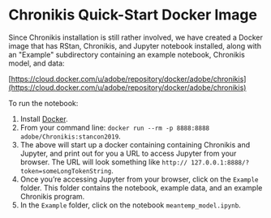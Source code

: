 # Chronikis Quick-Start Docker Image

Since Chronikis installation is still rather involved, we have created a Docker image that has RStan, Chronikis, and Jupyter notebook installed, along with an "Example" subdirectory containing an example notebook, Chronikis model, and data:
 
[https://cloud.docker.com/u/adobe/repository/docker/adobe/chronikis](https://cloud.docker.com/u/adobe/repository/docker/adobe/chronikis)
 
To run the notebook:
1. Install [Docker](https://www.docker.com/).
2. From your command line: `docker run --rm -p 8888:8888 adobe/Chronikis:stancon2019`.
3. The above will start up a docker containing containing Chronikis and Jupyter, and print out for you a URL to access Jupyter from your browser. The URL will look something like `http:// 127.0.0.1:8888/?token=someLongTokenString`.
4. Once you’re accessing Jupyter from your browser, click on the `Example` folder. This folder contains the notebook, example data, and an example Chronikis program.
5. In the `Example` folder, click on the notebook `meantemp_model.ipynb`.
 